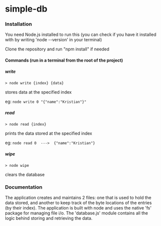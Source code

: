 # simple-db

### Installation

You need Node.js installed to run this (you can check if you have it installed with by writing 'node --version' in your terminal)

Clone the repository and run "npm install" if needed

#### Commands (run in a terminal from the root of the project)

##### write
```> node write {index} {data}```

stores data at the specified index

eg: ```node write 0 "{"name":"Kristian"}"```

##### read
```> node read {index}```

prints the data stored at the specified index

eg: ```node read 0  --->  {"name":"Kristian"}```

##### wipe
```> node wipe```

clears the database


### Documentation

The application creates and maintains 2 files: one that is used to hold the data stored, and another to keep track of the byte locations of the entries (by their index). The application is built with node and uses the native 'fs' package for managing file i/o. The 'database.js' module contains all the logic behind storing and retrieving the data.  
